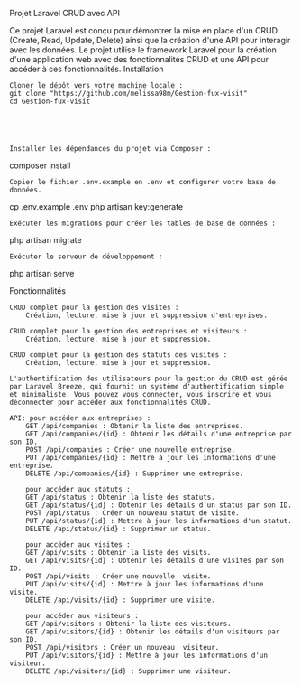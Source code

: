 Projet Laravel CRUD avec API

Ce projet Laravel est conçu pour démontrer la mise en place d'un CRUD (Create, Read, Update, Delete) ainsi que la création d'une API pour interagir avec les données. Le projet utilise le framework Laravel pour la création d'une application web avec des fonctionnalités CRUD et une API pour accéder à ces fonctionnalités.
Installation

    Cloner le dépôt vers votre machine locale :
    git clone "https://github.com/melissa98m/Gestion-fux-visit"
    cd Gestion-fux-visit





    Installer les dépendances du projet via Composer :



composer install

    Copier le fichier .env.example en .env et configurer votre base de données.



cp .env.example .env
php artisan key:generate

    Exécuter les migrations pour créer les tables de base de données :



php artisan migrate

    Exécuter le serveur de développement :



php artisan serve

Fonctionnalités

    CRUD complet pour la gestion des visites :
        Création, lecture, mise à jour et suppression d'entreprises.
    
    CRUD complet pour la gestion des entreprises et visiteurs :
        Création, lecture, mise à jour et suppression.

    CRUD complet pour la gestion des statuts des visites :
        Création, lecture, mise à jour et suppression.

    L'authentification des utilisateurs pour la gestion du CRUD est gérée par Laravel Breeze, qui fournit un système d'authentification simple et minimaliste. Vous pouvez vous connecter, vous inscrire et vous déconnecter pour accéder aux fonctionnalités CRUD.
        
    API: pour accéder aux entreprises :
        GET /api/companies : Obtenir la liste des entreprises.
        GET /api/companies/{id} : Obtenir les détails d'une entreprise par son ID.
        POST /api/companies : Créer une nouvelle entreprise.
        PUT /api/companies/{id} : Mettre à jour les informations d'une entreprise.
        DELETE /api/companies/{id} : Supprimer une entreprise.

        pour accéder aux statuts :
        GET /api/status : Obtenir la liste des statuts.
        GET /api/status/{id} : Obtenir les détails d'un status par son ID.
        POST /api/status : Créer un nouveau statut de visite.
        PUT /api/status/{id} : Mettre à jour les informations d'un statut.
        DELETE /api/status/{id} : Supprimer un status.

        pour accéder aux visites :
        GET /api/visits : Obtenir la liste des visits.
        GET /api/visits/{id} : Obtenir les détails d'une visites par son ID.
        POST /api/visits : Créer une nouvelle  visite.
        PUT /api/visits/{id} : Mettre à jour les informations d'une visite.
        DELETE /api/visits/{id} : Supprimer une visite.

        pour accéder aux visiteurs :
        GET /api/visitors : Obtenir la liste des visiteurs.
        GET /api/visitors/{id} : Obtenir les détails d'un visiteurs par son ID.
        POST /api/visitors : Créer un nouveau  visiteur.
        PUT /api/visitors/{id} : Mettre à jour les informations d'un visiteur.
        DELETE /api/visitors/{id} : Supprimer une visiteur.
